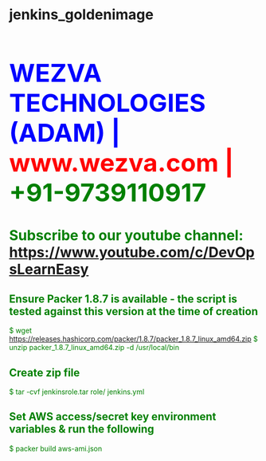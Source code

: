 # jenkins_goldenimage

<html><body><h1 style="font-size:50px;color:blue;">WEZVA TECHNOLOGIES (ADAM) | <font style="color:red;"> www.wezva.com | <font style="color:green;"> +91-9739110917 </h1>
<h1> Subscribe to our youtube channel: 
<a href="https://www.youtube.com/c/DevOpsLearnEasy">https://www.youtube.com/c/DevOpsLearnEasy</a> </h1>
</body></html>

## Ensure Packer 1.8.7 is available - the script is tested against this version at the time of creation ##
 $ wget https://releases.hashicorp.com/packer/1.8.7/packer_1.8.7_linux_amd64.zip
 $ unzip packer_1.8.7_linux_amd64.zip -d /usr/local/bin


## Create zip file
 $ tar -cvf jenkinsrole.tar role/ jenkins.yml

## Set AWS access/secret key environment variables & run the following
 $ packer build aws-ami.json